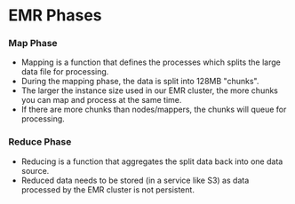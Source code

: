 # EMR Phases

### Map Phase

- Mapping is a function that defines the processes which splits the large data
  file for processing.
- During the mapping phase, the data is split into 128MB "chunks".
- The larger the instance size used in our EMR cluster, the more chunks you can
  map and process at the same time.
- If there are more chunks than nodes/mappers, the chunks will queue for
  processing.

### Reduce Phase

- Reducing is a function that aggregates the split data back into one data source.
- Reduced data needs to be stored (in a service like S3) as data processed by
  the EMR cluster is not persistent.
